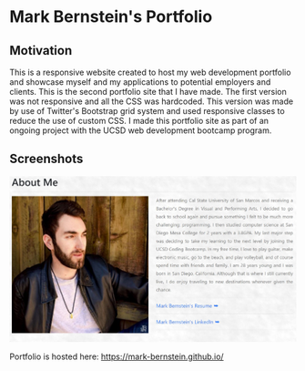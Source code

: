 # Mark Bernstein's Portfolio
## Motivation

This is a responsive website created to host my web development portfolio and showcase myself and my applications to potential employers and clients. This is the second portfolio site that I have made. The first version was not responsive and all the CSS was hardcoded. This version was made by use of Twitter's Bootstrap grid system and used responsive classes to reduce the use of custom CSS. I made this portfolio site as part of an ongoing project with the UCSD web development bootcamp program. 

## Screenshots

![About_ME](assets/images/aboutMeScreenshot.JPG)

Portfolio is hosted here: https://mark-bernstein.github.io/
